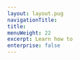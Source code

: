 ```yaml
---
layout: layout.pug
navigationTitle:
title:
menuWeight: 22
excerpt: Learn how to
enterprise: false
---
```

